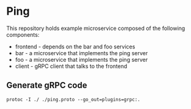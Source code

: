 # Ping

This repository holds example microservice composed of the following components:

* frontend - depends on the bar and foo services
* bar - a microservice that implements the ping server
* foo - a microservice that implements the ping server
* client - gRPC client that talks to the frontend

## Generate gRPC code

```
protoc -I ./ ./ping.proto --go_out=plugins=grpc:.
```
